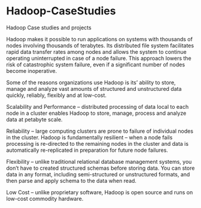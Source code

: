 # Hadoop-CaseStudies
Hadoop Case studies and projects 

Hadoop makes it possible to run applications on systems with thousands of nodes involving thousands of terabytes. Its distributed file system facilitates rapid data transfer rates among nodes and allows the system to continue operating uninterrupted in case of a node failure. This approach lowers the risk of catastrophic system failure, even if a significant number of nodes become inoperative.

Some of the reasons organizations use Hadoop is its’ ability to store, manage and analyze vast amounts of structured and unstructured data quickly, reliably, flexibly and at low-cost.

Scalability and Performance – distributed processing of data local to each node in a cluster enables Hadoop to store, manage, process and analyze data at petabyte scale.

Reliability – large computing clusters are prone to failure of individual nodes in the cluster. Hadoop is fundamentally resilient – when a node fails processing is re-directed to the remaining nodes in the cluster and data is automatically re-replicated in preparation for future node failures.

Flexibility – unlike traditional relational database management systems, you don’t have to created structured schemas before storing data. You can store data in any format, including semi-structured or unstructured formats, and then parse and apply schema to the data when read.

Low Cost – unlike proprietary software, Hadoop is open source and runs on low-cost commodity hardware.

